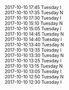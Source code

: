 2017-10-10 17:45 Tuesday  I  
2017-10-10 17:35 Tuesday  N  
2017-10-10 17:30 Tuesday  I  
2017-10-10 15:10 Tuesday  N  
2017-10-10 15:05 Tuesday  I  
2017-10-10 14:45 Tuesday  N  
2017-10-10 14:40 Tuesday  I  
2017-10-10 13:40 Tuesday  N  
2017-10-10 13:35 Tuesday  I  
2017-10-10 13:30 Tuesday  N  
2017-10-10 13:25 Tuesday  I  
2017-10-10 13:15 Tuesday  N  
2017-10-10 13:05 Tuesday  I  
2017-10-10 12:50 Tuesday  N  
2017-10-10 12:30 Tuesday  I  
